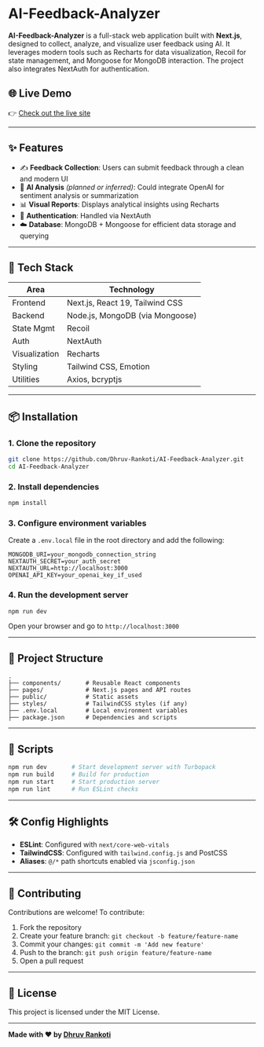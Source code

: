 # AI-Feedback-Analyzer

**AI-Feedback-Analyzer** is a full-stack web application built with **Next.js**, designed to collect, analyze, and visualize user feedback using AI. It leverages modern tools such as Recharts for data visualization, Recoil for state management, and Mongoose for MongoDB interaction. The project also integrates NextAuth for authentication.

## 🌐 Live Demo

👉 [Check out the live site](https://your-live-site-url.com)

---

## ✨ Features

- ✍️ **Feedback Collection**: Users can submit feedback through a clean and modern UI
- 🤖 **AI Analysis** *(planned or inferred)*: Could integrate OpenAI for sentiment analysis or summarization
- 📊 **Visual Reports**: Displays analytical insights using Recharts
- 🔐 **Authentication**: Handled via NextAuth
- ☁️ **Database**: MongoDB + Mongoose for efficient data storage and querying

---

## 🚀 Tech Stack

| Area | Technology |
|------|------------|
| Frontend | Next.js, React 19, Tailwind CSS |
| Backend | Node.js, MongoDB (via Mongoose) |
| State Mgmt | Recoil |
| Auth | NextAuth |
| Visualization | Recharts |
| Styling | Tailwind CSS, Emotion |
| Utilities | Axios, bcryptjs |

---

## 📦 Installation

### 1. Clone the repository

```bash
git clone https://github.com/Dhruv-Rankoti/AI-Feedback-Analyzer.git
cd AI-Feedback-Analyzer
```

### 2. Install dependencies

```bash
npm install
```

### 3. Configure environment variables

Create a `.env.local` file in the root directory and add the following:

```env
MONGODB_URI=your_mongodb_connection_string
NEXTAUTH_SECRET=your_auth_secret
NEXTAUTH_URL=http://localhost:3000
OPENAI_API_KEY=your_openai_key_if_used
```

### 4. Run the development server

```bash
npm run dev
```

Open your browser and go to `http://localhost:3000`

---

## 📁 Project Structure

```
.
├── components/       # Reusable React components
├── pages/            # Next.js pages and API routes
├── public/           # Static assets
├── styles/           # TailwindCSS styles (if any)
├── .env.local        # Local environment variables
├── package.json      # Dependencies and scripts
```

---

## 🧪 Scripts

```bash
npm run dev       # Start development server with Turbopack
npm run build     # Build for production
npm run start     # Start production server
npm run lint      # Run ESLint checks
```

---

## 🛠 Config Highlights

- **ESLint**: Configured with `next/core-web-vitals`
- **TailwindCSS**: Configured with `tailwind.config.js` and PostCSS
- **Aliases**: `@/*` path shortcuts enabled via `jsconfig.json`

---

## 🤝 Contributing

Contributions are welcome! To contribute:

1. Fork the repository
2. Create your feature branch: `git checkout -b feature/feature-name`
3. Commit your changes: `git commit -m 'Add new feature'`
4. Push to the branch: `git push origin feature/feature-name`
5. Open a pull request

---

## 📄 License

This project is licensed under the MIT License.

---

**Made with ❤️ by [Dhruv Rankoti](https://github.com/Dhruv-Rankoti)**